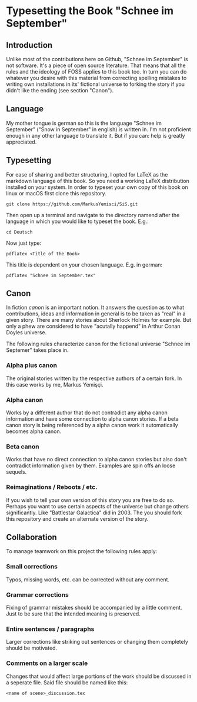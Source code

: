 # Typesetting the Book "Schnee im September"

## Introduction
Unlike most of the contributions here on Github, "Schnee im September" is not software.
It's a piece of open source literature.
That means that all the rules and the ideology of FOSS applies to this book too.
In turn you can do whatever you desire with this material from correcting spelling mistakes to writing own installations in its' fictional universe to forking the story if you didn't like the ending (see section "Canon").

## Language
My mother tongue is german so this is the language "Schnee im September" ("Snow in September" in english) is written in.
I'm not proficient enough in any other language to translate it.
But if you can: help is greatly appreciated.

## Typesetting
For ease of sharing and better structuring, I opted for LaTeX as the markdown language of this book.
So you need a working LaTeX distribution installed on your system.
In order to typeset your own copy of this book on linux or macOS first clone this repository.

    git clone https://github.com/MarkusYemisci/SiS.git

Then open up a terminal and navigate to the directory namend after the language in which you would like to typeset the book. E.g.:

    cd Deutsch

Now just type:

    pdflatex <Title of the Book>

This title is dependent on your chosen language. E.g. in german:

    pdflatex "Schnee im September.tex"    

## Canon
In fiction _canon_ is an important notion.
It answers the question as to what contributions, ideas and information in general is to be taken as "real" in a given story.
There are many stories about Sherlock Holmes for example.
But only a phew are considered to have "acutally happend" in Arthur Conan Doyles universe.

The following rules characterize canon for the fictional universe "Schnee im Septemer" takes place in.

### Alpha plus canon
The original stories written by the respective authors of a certain fork.
In this case works by me, Markus Yemişçi.

### Alpha canon
Works by a different author that do not contradict any alpha canon information and have some connection to alpha canon stories.
If a beta canon story is being referenced by a alpha canon work it automatically becomes alpha canon.

### Beta canon
Works that have no direct connection to alpha canon stories but also don't contradict information given by them.
Examples are spin offs an loose sequels.

### Reimaginations / Reboots / etc.
If you wish to tell your own version of this story you are free to do so.
Perhaps you want to use certain aspects of the universe but change others significantly.
Like "Battlestar Galactica" did in 2003.
The you should fork this repository and create an alternate version of the story.

## Collaboration
To manage teamwork on this project the following rules apply:
### Small corrections
Typos, missing words, etc. can be corrected without any comment.
### Grammar corrections
Fixing of grammar mistakes should be accompanied by a little comment.
Just to be sure that the intended meaning is preserved.
### Entire sentences / paragraphs
Larger corrections like striking out sentences or changing them completely should be motivated.
### Comments on a larger scale
Changes that would affect large portions of the work should be discussed in a seperate file.
Said file should be named like this:

    <name of scene>_discussion.tex
